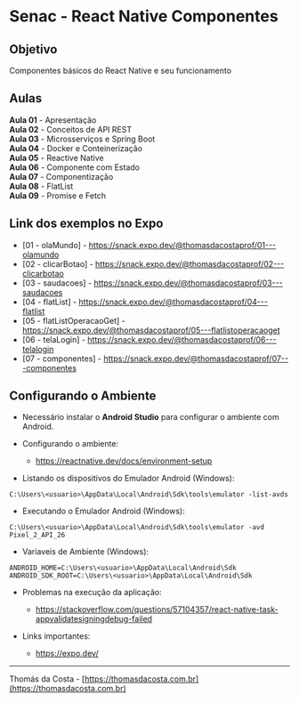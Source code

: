 # Senac - React Native Componentes

## Objetivo

Componentes básicos do React Native e seu funcionamento

## Aulas

**Aula 01** - Apresentação<br/>
**Aula 02** - Conceitos de API REST<br/>
**Aula 03** - Microsserviços e Spring Boot<br/>
**Aula 04** - Docker e Conteinerização<br/>
**Aula 05** - Reactive Native<br/>
**Aula 06** - Componente com Estado<br/>
**Aula 07** - Componentização<br/>
**Aula 08** - FlatList<br/>
**Aula 09** - Promise e Fetch<br/>

## Link dos exemplos no Expo

- [01 - olaMundo] - https://snack.expo.dev/@thomasdacostaprof/01---olamundo
- [02 - clicarBotao] - https://snack.expo.dev/@thomasdacostaprof/02---clicarbotao
- [03 - saudacoes] - https://snack.expo.dev/@thomasdacostaprof/03---saudacoes
- [04 - flatList] - https://snack.expo.dev/@thomasdacostaprof/04---flatlist
- [05 - flatListOperacaoGet] - https://snack.expo.dev/@thomasdacostaprof/05---flatlistoperacaoget
- [06 - telaLogin] - https://snack.expo.dev/@thomasdacostaprof/06---telalogin
- [07 - componentes] - https://snack.expo.dev/@thomasdacostaprof/07---componentes

## Configurando o Ambiente

- Necessário instalar o **Android Studio** para configurar o ambiente com Android.

- Configurando o ambiente:
  - https://reactnative.dev/docs/environment-setup

- Listando os dispositivos do Emulador Android (Windows):
```
C:\Users\<usuario>\AppData\Local\Android\Sdk\tools\emulator -list-avds
```

- Executando o Emulador Android (Windows):
```
C:\Users\<usuario>\AppData\Local\Android\Sdk\tools\emulator -avd Pixel_2_API_26
```

- Variaveis de Ambiente (Windows):
```
ANDROID_HOME=C:\Users\<usuario>\AppData\Local\Android\Sdk
ANDROID_SDK_ROOT=C:\Users\<usuario>\AppData\Local\Android\Sdk
```

- Problemas na execução da aplicação:
  - https://stackoverflow.com/questions/57104357/react-native-task-appvalidatesigningdebug-failed

- Links importantes:
  - https://expo.dev/

---

Thomás da Costa - [https://thomasdacosta.com.br](https://thomasdacosta.com.br)
